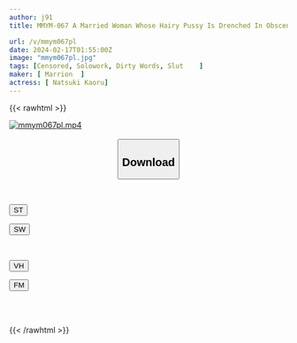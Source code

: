 ```yaml
---
author: j91
title: MMYM-067 A Married Woman Whose Hairy Pussy Is Drenched In Obscene Odor And Sweat As She Cums With A Pussy That Wants To Be Penetrated. A Woman Who Speaks Obscene Words. Tsubaki Kato.

url: /v/mmym067pl
date: 2024-02-17T01:55:00Z
image: "mmym067pl.jpg"
tags: [Censored, Solowork, Dirty Words, Slut	]
maker: [ Marrion  ]
actress: [ Natsuki Kaoru]
---
```



{{< rawhtml >}}

<div class="video" data-videoid="W9Bz2V08LMub3gd">
    <a href="javascript:;">
        <img src="/v/mmym067pl/mmym067pl.jpg" width="WIDTH" height="HEIGHT" alt="mmym067pl.mp4" loading="lazy">
    </a>
</div>

<script type="text/javascript" src="https://j91.asia/asset/on-demand-st.js"></script>

<br>
  <link rel="stylesheet" href="https://j91.asia/asset/bs5.css">
  
  <center>
  <button class="btn btn-primary" type="button" data-bs-toggle="collapse" data-bs-target=".multi-collapse" aria-expanded="false" aria-controls="multiCollapseExample1 multiCollapseExample2"><h2>Download</h2></button></center>
</p>
<div class="row">
  <div class="col">
    <div class="collapse multi-collapse" id="multiCollapseExample1">
      <div class="card card-body">
	      	      <br>
<div class="buttons">  
<p><a href="https://streamtape.to/v/W9Bz2V08LMub3gd" target="_blank"><button class="btn-hover color-3"><i class="fa fa-download"></i> ST</button></a></p>
<p><a href="https://cdnwish.com/zkcndl808t6m" target="_blank"><button class="btn-hover color-2"><i class="fa fa-download"></i> SW</button></a></p></div>
    </div>
  </div>
</div>
  <div class="col">
    <div class="collapse multi-collapse" id="multiCollapseExample2">
      <div class="card card-body">
	      <br>
<div class="buttons">
<p><a href="https://vidhidepro.com/f/auvcrm1452bh"><button class="btn-hover color-9"><i class="fa fa-download"></i> VH</button></a></p>
<p><a href="https://filemoon.sx/d/288d6b6ze7m2"><button class="btn-hover color-8"><i class="fa fa-download"></i> FM</button></a></p></div>
<br><br>
      </div>
    </div>
  </div>
</div>

{{< /rawhtml >}}